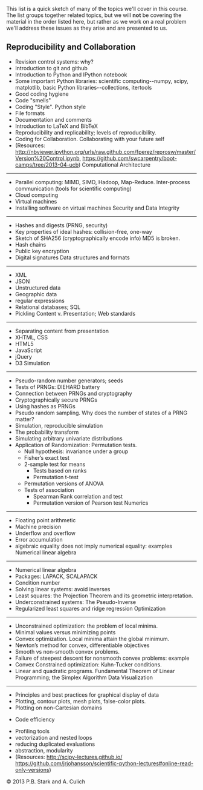 This list is a quick sketch of many of the topics we'll cover in this
course. The list groups together related topics, but we will **not**
be covering the material in the order listed here, but rather as we
work on a real problem we'll address these issues as they arise and
are presented to us.

Reproducibility and Collaboration
---------------------------------
- Revision control systems: why?
- Introduction to git and github
- Introduction to Python and IPython notebook
- Some important Python libraries: scientific computing--numpy, scipy, matplotlib, basic Python libraries--collections, itertools
- Good coding hygiene
- Code "smells"
- Coding "Style". Python style
- File formats
- Documentation and comments
- Introduction to LaTeX and BibTeX
- Reproducibility and replicability; levels of reproducibility.
- Coding for Collaboration. Collaborating with your future self
- (Resources: http://nbviewer.ipython.org/urls/raw.github.com/fperez/reprosw/master/Version%20Control.ipynb, https://github.com/swcarpentry/boot-camps/tree/2013-04-ucb)
Computational Architecture
--------------------------
- Parallel computing: MIMD, SIMD, Hadoop, Map-Reduce. Inter-process communication (tools for scientific computing)
- Cloud computing
- Virtual machines
- Installing software on virtual machines
Security and Data Integrity
---------------------------
- Hashes and digests (PRNG, security)
- Key properties of ideal hashes: collision-free, one-way
- Sketch of SHA256 (cryptographically encode info) MD5 is broken.
- Hash chains
- Public key encryption
- Digital signatures
Data structures and formats
---------------------------
- XML
- JSON
- Unstructured data
- Geographic data
- regular expressions
- Relational databases; SQL
- Pickling
Content v. Presentation; Web standards
--------------------------------------
- Separating content from presentation
- XHTML, CSS
- HTML5
- JavaScript
- jQuery
- D3
Simulation
----------
- Pseudo-random number generators; seeds
- Tests of PRNGs: DIEHARD battery
- Connection between PRNGs and cryptography
- Cryptographically secure PRNGs
- Using hashes as PRNGs
- Pseudo random sampling. Why does the number of states of a PRNG matter?
- Simulation, reproducible simulation
- The probability transform
- Simulating arbitrary univariate distributions
- Application of Randomization: Permutation tests.
   + Null hypothesis: invariance under a group
   + Fisher’s exact test
   + 2-sample test for means
      + Tests based on ranks
      + Permutation t-test
   + Permutation versions of ANOVA
   + Tests of association
      + Spearman Rank correlation and test
      + Permutation version of Pearson test
Numerics
--------
- Floating point arithmetic
- Machine precision
- Underflow and overflow
- Error accumulation
- algebraic equality does not imply numerical equality: examples
Numerical linear algebra
------------------------
- Numerical linear algebra
- Packages: LAPACK, SCALAPACK
- Condition number
- Solving linear systems: avoid inverses
- Least squares: the Projection Theorem and its geometric interpretation.
- Underconstrained systems: The Pseudo-Inverse
- Regularized least squares and ridge regression
Optimization
------------
- Unconstrained optimization: the problem of local minima.
- Minimal values versus minimizing points
- Convex optimization. Local minima attain the global minimum.
- Newton’s method for convex, differentiable objectives
- Smooth vs non-smooth convex problems.
- Failure of steepest descent for nonsmooth convex problems: example
- Convex Constrained optimization: Kuhn-Tucker conditions.
- Linear and quadratic programs. Fundamental Theorem of Linear Programming; the Simplex Algorithm
Data Visualization
------------------
- Principles and best practices for graphical display of data
- Plotting, contour plots, mesh plots, false-color plots.
- Plotting on non-Cartesian domains
* Code efficiency
- Profiling tools
- vectorization and nested loops
- reducing duplicated evaluations
- abstraction, modularity
- (Resources: http://scipy-lectures.github.io/ https://github.com/jrjohansson/scientific-python-lectures#online-read-only-versions)

© 2013 P.B. Stark and A. Culich
